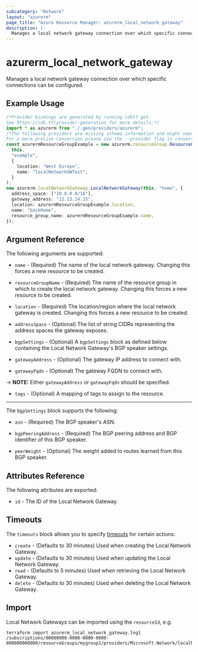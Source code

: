 ```yaml
---
subcategory: "Network"
layout: "azurerm"
page_title: "Azure Resource Manager: azurerm_local_network_gateway"
description: |-
  Manages a local network gateway connection over which specific connections can be configured.
---
```


# azurerm\_local\_network\_gateway

Manages a local network gateway connection over which specific connections can be configured.

## Example Usage

```typescript
/*Provider bindings are generated by running cdktf get.
See https://cdk.tf/provider-generation for more details.*/
import * as azurerm from "./.gen/providers/azurerm";
/*The following providers are missing schema information and might need manual adjustments to synthesize correctly: azurerm.
For a more precise conversion please use the --provider flag in convert.*/
const azurermResourceGroupExample = new azurerm.resourceGroup.ResourceGroup(
  this,
  "example",
  {
    location: "West Europe",
    name: "localNetworkGWTest",
  }
);
new azurerm.localNetworkGateway.LocalNetworkGateway(this, "home", {
  address_space: ["10.0.0.0/16"],
  gateway_address: "12.13.14.15",
  location: azurermResourceGroupExample.location,
  name: "backHome",
  resource_group_name: azurermResourceGroupExample.name,
});

```

## Argument Reference

The following arguments are supported:

*   `name` - (Required) The name of the local network gateway. Changing this forces a new resource to be created.

*   `resourceGroupName` - (Required) The name of the resource group in which to create the local network gateway. Changing this forces a new resource to be created.

*   `location` - (Required) The location/region where the local network gateway is created. Changing this forces a new resource to be created.

*   `addressSpace` - (Optional) The list of string CIDRs representing the address spaces the gateway exposes.

*   `bgpSettings` - (Optional) A `bgpSettings` block as defined below containing the Local Network Gateway's BGP speaker settings.

*   `gatewayAddress` - (Optional) The gateway IP address to connect with.

*   `gatewayFqdn` - (Optional) The gateway FQDN to connect with.

\-> **NOTE:** Either `gatewayAddress` or `gatewayFqdn` should be specified.

* `tags` - (Optional) A mapping of tags to assign to the resource.

***

The `bgpSettings` block supports the following:

*   `asn` - (Required) The BGP speaker's ASN.

*   `bgpPeeringAddress` - (Required) The BGP peering address and BGP identifier of this BGP speaker.

*   `peerWeight` - (Optional) The weight added to routes learned from this BGP speaker.

## Attributes Reference

The following attributes are exported:

* `id` - The ID of the Local Network Gateway.

## Timeouts

The `timeouts` block allows you to specify [timeouts](https://www.terraform.io/language/resources/syntax#operation-timeouts) for certain actions:

* `create` - (Defaults to 30 minutes) Used when creating the Local Network Gateway.
* `update` - (Defaults to 30 minutes) Used when updating the Local Network Gateway.
* `read` - (Defaults to 5 minutes) Used when retrieving the Local Network Gateway.
* `delete` - (Defaults to 30 minutes) Used when deleting the Local Network Gateway.

## Import

Local Network Gateways can be imported using the `resourceId`, e.g.

```shell
terraform import azurerm_local_network_gateway.lng1 /subscriptions/00000000-0000-0000-0000-000000000000/resourceGroups/mygroup1/providers/Microsoft.Network/localNetworkGateways/lng1
```
